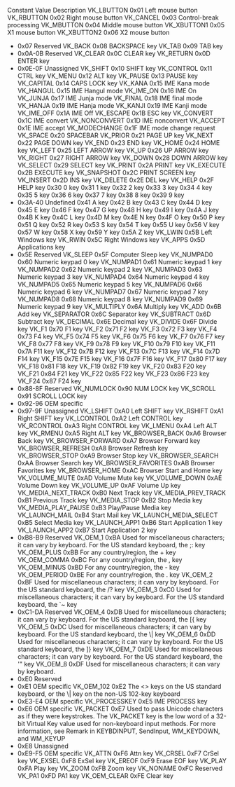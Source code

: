 Constant	Value	Description
VK_LBUTTON	0x01	Left mouse button
VK_RBUTTON	0x02	Right mouse button
VK_CANCEL	0x03	Control-break processing
VK_MBUTTON	0x04	Middle mouse button
VK_XBUTTON1	0x05	X1 mouse button
VK_XBUTTON2	0x06	X2 mouse button
-	0x07	Reserved
VK_BACK	0x08	BACKSPACE key
VK_TAB	0x09	TAB key
-	0x0A-0B	Reserved
VK_CLEAR	0x0C	CLEAR key
VK_RETURN	0x0D	ENTER key
-	0x0E-0F	Unassigned
VK_SHIFT	0x10	SHIFT key
VK_CONTROL	0x11	CTRL key
VK_MENU	0x12	ALT key
VK_PAUSE	0x13	PAUSE key
VK_CAPITAL	0x14	CAPS LOCK key
VK_KANA	0x15	IME Kana mode
VK_HANGUL	0x15	IME Hangul mode
VK_IME_ON	0x16	IME On
VK_JUNJA	0x17	IME Junja mode
VK_FINAL	0x18	IME final mode
VK_HANJA	0x19	IME Hanja mode
VK_KANJI	0x19	IME Kanji mode
VK_IME_OFF	0x1A	IME Off
VK_ESCAPE	0x1B	ESC key
VK_CONVERT	0x1C	IME convert
VK_NONCONVERT	0x1D	IME nonconvert
VK_ACCEPT	0x1E	IME accept
VK_MODECHANGE	0x1F	IME mode change request
VK_SPACE	0x20	SPACEBAR
VK_PRIOR	0x21	PAGE UP key
VK_NEXT	0x22	PAGE DOWN key
VK_END	0x23	END key
VK_HOME	0x24	HOME key
VK_LEFT	0x25	LEFT ARROW key
VK_UP	0x26	UP ARROW key
VK_RIGHT	0x27	RIGHT ARROW key
VK_DOWN	0x28	DOWN ARROW key
VK_SELECT	0x29	SELECT key
VK_PRINT	0x2A	PRINT key
VK_EXECUTE	0x2B	EXECUTE key
VK_SNAPSHOT	0x2C	PRINT SCREEN key
VK_INSERT	0x2D	INS key
VK_DELETE	0x2E	DEL key
VK_HELP	0x2F	HELP key
0x30	0 key
0x31	1 key
0x32	2 key
0x33	3 key
0x34	4 key
0x35	5 key
0x36	6 key
0x37	7 key
0x38	8 key
0x39	9 key
-	0x3A-40	Undefined
0x41	A key
0x42	B key
0x43	C key
0x44	D key
0x45	E key
0x46	F key
0x47	G key
0x48	H key
0x49	I key
0x4A	J key
0x4B	K key
0x4C	L key
0x4D	M key
0x4E	N key
0x4F	O key
0x50	P key
0x51	Q key
0x52	R key
0x53	S key
0x54	T key
0x55	U key
0x56	V key
0x57	W key
0x58	X key
0x59	Y key
0x5A	Z key
VK_LWIN	0x5B	Left Windows key
VK_RWIN	0x5C	Right Windows key
VK_APPS	0x5D	Applications key
-	0x5E	Reserved
VK_SLEEP	0x5F	Computer Sleep key
VK_NUMPAD0	0x60	Numeric keypad 0 key
VK_NUMPAD1	0x61	Numeric keypad 1 key
VK_NUMPAD2	0x62	Numeric keypad 2 key
VK_NUMPAD3	0x63	Numeric keypad 3 key
VK_NUMPAD4	0x64	Numeric keypad 4 key
VK_NUMPAD5	0x65	Numeric keypad 5 key
VK_NUMPAD6	0x66	Numeric keypad 6 key
VK_NUMPAD7	0x67	Numeric keypad 7 key
VK_NUMPAD8	0x68	Numeric keypad 8 key
VK_NUMPAD9	0x69	Numeric keypad 9 key
VK_MULTIPLY	0x6A	Multiply key
VK_ADD	0x6B	Add key
VK_SEPARATOR	0x6C	Separator key
VK_SUBTRACT	0x6D	Subtract key
VK_DECIMAL	0x6E	Decimal key
VK_DIVIDE	0x6F	Divide key
VK_F1	0x70	F1 key
VK_F2	0x71	F2 key
VK_F3	0x72	F3 key
VK_F4	0x73	F4 key
VK_F5	0x74	F5 key
VK_F6	0x75	F6 key
VK_F7	0x76	F7 key
VK_F8	0x77	F8 key
VK_F9	0x78	F9 key
VK_F10	0x79	F10 key
VK_F11	0x7A	F11 key
VK_F12	0x7B	F12 key
VK_F13	0x7C	F13 key
VK_F14	0x7D	F14 key
VK_F15	0x7E	F15 key
VK_F16	0x7F	F16 key
VK_F17	0x80	F17 key
VK_F18	0x81	F18 key
VK_F19	0x82	F19 key
VK_F20	0x83	F20 key
VK_F21	0x84	F21 key
VK_F22	0x85	F22 key
VK_F23	0x86	F23 key
VK_F24	0x87	F24 key
-	0x88-8F	Reserved
VK_NUMLOCK	0x90	NUM LOCK key
VK_SCROLL	0x91	SCROLL LOCK key
-	0x92-96	OEM specific
-	0x97-9F	Unassigned
VK_LSHIFT	0xA0	Left SHIFT key
VK_RSHIFT	0xA1	Right SHIFT key
VK_LCONTROL	0xA2	Left CONTROL key
VK_RCONTROL	0xA3	Right CONTROL key
VK_LMENU	0xA4	Left ALT key
VK_RMENU	0xA5	Right ALT key
VK_BROWSER_BACK	0xA6	Browser Back key
VK_BROWSER_FORWARD	0xA7	Browser Forward key
VK_BROWSER_REFRESH	0xA8	Browser Refresh key
VK_BROWSER_STOP	0xA9	Browser Stop key
VK_BROWSER_SEARCH	0xAA	Browser Search key
VK_BROWSER_FAVORITES	0xAB	Browser Favorites key
VK_BROWSER_HOME	0xAC	Browser Start and Home key
VK_VOLUME_MUTE	0xAD	Volume Mute key
VK_VOLUME_DOWN	0xAE	Volume Down key
VK_VOLUME_UP	0xAF	Volume Up key
VK_MEDIA_NEXT_TRACK	0xB0	Next Track key
VK_MEDIA_PREV_TRACK	0xB1	Previous Track key
VK_MEDIA_STOP	0xB2	Stop Media key
VK_MEDIA_PLAY_PAUSE	0xB3	Play/Pause Media key
VK_LAUNCH_MAIL	0xB4	Start Mail key
VK_LAUNCH_MEDIA_SELECT	0xB5	Select Media key
VK_LAUNCH_APP1	0xB6	Start Application 1 key
VK_LAUNCH_APP2	0xB7	Start Application 2 key
-	0xB8-B9	Reserved
VK_OEM_1	0xBA	Used for miscellaneous characters; it can vary by keyboard. For the US standard keyboard, the ;: key
VK_OEM_PLUS	0xBB	For any country/region, the + key
VK_OEM_COMMA	0xBC	For any country/region, the , key
VK_OEM_MINUS	0xBD	For any country/region, the - key
VK_OEM_PERIOD	0xBE	For any country/region, the . key
VK_OEM_2	0xBF	Used for miscellaneous characters; it can vary by keyboard. For the US standard keyboard, the /? key
VK_OEM_3	0xC0	Used for miscellaneous characters; it can vary by keyboard. For the US standard keyboard, the `~ key
-	0xC1-DA	Reserved
VK_OEM_4	0xDB	Used for miscellaneous characters; it can vary by keyboard. For the US standard keyboard, the [{ key
VK_OEM_5	0xDC	Used for miscellaneous characters; it can vary by keyboard. For the US standard keyboard, the \\| key
VK_OEM_6	0xDD	Used for miscellaneous characters; it can vary by keyboard. For the US standard keyboard, the ]} key
VK_OEM_7	0xDE	Used for miscellaneous characters; it can vary by keyboard. For the US standard keyboard, the '" key
VK_OEM_8	0xDF	Used for miscellaneous characters; it can vary by keyboard.
-	0xE0	Reserved
-	0xE1	OEM specific
VK_OEM_102	0xE2	The <> keys on the US standard keyboard, or the \\| key on the non-US 102-key keyboard
-	0xE3-E4	OEM specific
VK_PROCESSKEY	0xE5	IME PROCESS key
-	0xE6	OEM specific
VK_PACKET	0xE7	Used to pass Unicode characters as if they were keystrokes. The VK_PACKET key is the low word of a 32-bit Virtual Key value used for non-keyboard input methods. For more information, see Remark in KEYBDINPUT, SendInput, WM_KEYDOWN, and WM_KEYUP
-	0xE8	Unassigned
-	0xE9-F5	OEM specific
VK_ATTN	0xF6	Attn key
VK_CRSEL	0xF7	CrSel key
VK_EXSEL	0xF8	ExSel key
VK_EREOF	0xF9	Erase EOF key
VK_PLAY	0xFA	Play key
VK_ZOOM	0xFB	Zoom key
VK_NONAME	0xFC	Reserved
VK_PA1	0xFD	PA1 key
VK_OEM_CLEAR	0xFE	Clear key